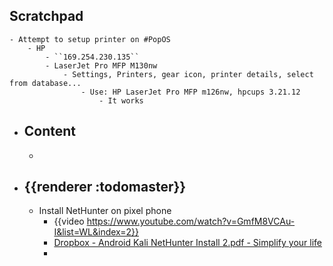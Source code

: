 ## Scratchpad
	- Attempt to setup printer on #PopOS
		- HP
			- ``169.254.230.135``
			- LaserJet Pro MFP M130nw
				- Settings, Printers, gear icon, printer details, select from database...
					- Use: HP LaserJet Pro MFP m126nw, hpcups 3.21.12
						- It works
- ## Content
	-
- ## {{renderer :todomaster}}
	- Install NetHunter on pixel phone
		- {{video https://www.youtube.com/watch?v=GmfM8VCAu-I&list=WL&index=2}}
		- [Dropbox - Android Kali NetHunter Install 2.pdf - Simplify your life](https://www.dropbox.com/scl/fi/irpaebjwlu5v1c3mt4hzi/Android-Kali-NetHunter-Install-2.pdf?rlkey=65gpc275fy6sbkz0i19wlcj06&dl=0)
		-